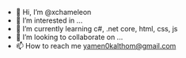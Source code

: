- 👋 Hi, I’m @xchameleon
- 👀 I’m interested in ...
- 🌱 I’m currently learning c#, .net core, html, css, js
- 💞️ I’m looking to collaborate on ...
- 📫 How to reach me yamen0kalthom@gmail.com

<!---
xchameleon/xchameleon is a ✨ special ✨ repository because its `README.md` (this file) appears on your GitHub profile.
You can click the Preview link to take a look at your changes.
--->
